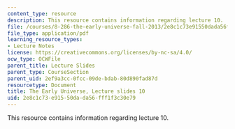 ```yaml
---
content_type: resource
description: This resource contains information regarding lecture 10.
file: /courses/8-286-the-early-universe-fall-2013/2e8c1c73e91550dada56fff1f3c30e79_MIT8_286F13_lec10.pdf
file_type: application/pdf
learning_resource_types:
- Lecture Notes
license: https://creativecommons.org/licenses/by-nc-sa/4.0/
ocw_type: OCWFile
parent_title: Lecture Slides
parent_type: CourseSection
parent_uid: 2ef9a3cc-0fcc-09de-bdab-80d890fad87d
resourcetype: Document
title: The Early Universe, Lecture slides 10
uid: 2e8c1c73-e915-50da-da56-fff1f3c30e79
---
```

This resource contains information regarding lecture 10.